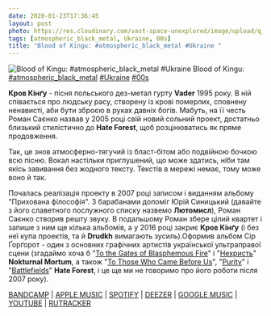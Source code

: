 ```yaml
---
date: 2020-01-23T17:36:45
layout: post
photo: https://res.cloudinary.com/vast-space-unexplored/image/upload/q_auto,dpr_auto,w_auto/photos/photo_861_23-01-2020_17-36-45.jpg
tags: [atmospheric_black_metal, Ukraine, 00s]
title: "Blood of Kingu: #atmospheric_black_metal #Ukraine "
---
```

![Blood of Kingu: #atmospheric_black_metal #Ukraine ](https://res.cloudinary.com/vast-space-unexplored/image/upload/q_auto,dpr_auto,w_auto/photos/photo_861_23-01-2020_17-36-45.jpg)
Blood of Kingu: [#atmospheric_black_metal](/tags/#atmospheric_black_metal) [#Ukraine](/tags/#Ukraine) [#00s](/tags/#00s)

**Кров Кінґу** - пісня польського дез-метал гурту **Vader** 1995 року. В ній співається про людську расу, створену із крові померлих, сповнену ненависті, аби бути зброєю в руках давніх богів. Мабуть, на її честь Роман Саєнко назвав у 2005 році свій новий сольний проект, достатньо близький стилістично до **Hate Forest**, щоб розцінюватись як пряме продовження.

Так, це знов атмосферно-тягучий із бласт-бітом або подвійною бочкою всю пісню. Вокал настільки приглушений, що може здатись, ніби там якісь завивання без жодного тексту. Текстів в мережі немає, тому може воно й так.

Почалась реалізація проекту в 2007 році записом і виданням альбому &quot;Прихована філософія&quot;. З барабанами допоміг Юрій Синицький (давайте з його славетного послужного списку назвемо **Лютомисл**), Роман Саєнко створив решту звуку. В подальшому Роман збере цілий квартет і запише з ним ще кілька альбомів, а у 2016 році закриє **Кров Кінґу** (і без неї купа проектів, та й **Drudkh** вимагають зусиль).Оформив альбом Сір Ґорґорот - один з основних графічних артистів української ультраправої сцени (згадаймо хоча б &quot;[To the Gates of Blasphemous Fire](/2019-10-26-nokturnal-mortum--symphonic-black-metal-ukraine-)&quot; і &quot;[Нехристь](/2019-10-29-nokturnal-mortum--symphonic-black-metal-old-school-black-metal)&quot; **Nokturnal Mortum**, а також &quot;[To Those Who Came Before Us](/2019-11-14-hate-forest--black-metal-atmospheric-black-metal)&quot;, &quot;[Purity](/2019-11-24-hate-forest--black-metal-atmospheric-black-metal)&quot; і &quot;[Battlefields](/2019-12-02-hate-forest--atmospheric-black-metal-atmospheric-doom-metal)&quot; **Hate Forest**, і це ще ми не говоримо про його роботи після 2007 року).

[BANDCAMP](https://dmp666.bandcamp.com/album/de-occulta-philosophia) \| [APPLE MUSIC](https://music.apple.com/au/album/de-occulta-philosophia/582763684) \| [SPOTIFY](https://open.spotify.com/album/5jcsYfi2vOoXwmPu5Uh1vQ) \| [DEEZER](https://www.deezer.com/album/6147218?utm_source=deezer&amp;utm_content=album-6147218&amp;utm_term=1601611822_1579793699&amp;utm_medium=web) \| [GOOGLE MUSIC](https://play.google.com/music/m/Bgnzmmcvc7j2dezj7aremozy2iq?t=De_Occulta_Philosophia_-_Blood_of_Kingu) \| [YOUTUBE](https://www.youtube.com/playlist?list=OLAK5uy_mabNouY6ToELTjAwOZ4nZN_FgOurv5GLU) \| [RUTRACKER](https://rutracker.org/forum/viewtopic.php?t=668807)